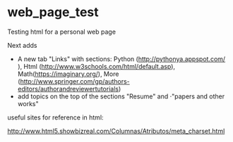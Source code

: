 # web_page_test
Testing html for a personal web page


Next adds

* A new tab "Links" with sections: Python (http://pythonya.appspot.com/ ), Html (http://www.w3schools.com/html/default.asp), Math(https://imaginary.org/), More (http://www.springer.com/gp/authors-editors/authorandreviewertutorials)
* add  topics on the top of the sections "Resume" and ·"papers and other works"  


useful sites for reference in html:

http://www.html5.showbizreal.com/Columnas/Atributos/meta_charset.html
